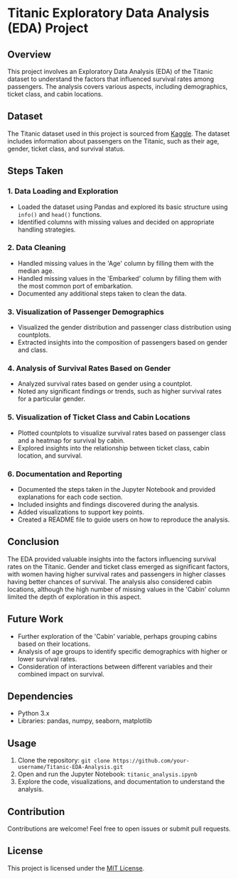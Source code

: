 # Titanic Exploratory Data Analysis (EDA) Project

## Overview
This project involves an Exploratory Data Analysis (EDA) of the Titanic dataset to understand the factors that influenced survival rates among passengers. The analysis covers various aspects, including demographics, ticket class, and cabin locations.

## Dataset
The Titanic dataset used in this project is sourced from [Kaggle](https://www.kaggle.com/c/titanic/data). The dataset includes information about passengers on the Titanic, such as their age, gender, ticket class, and survival status.

## Steps Taken

### 1. Data Loading and Exploration
- Loaded the dataset using Pandas and explored its basic structure using `info()` and `head()` functions.
- Identified columns with missing values and decided on appropriate handling strategies.

### 2. Data Cleaning
- Handled missing values in the 'Age' column by filling them with the median age.
- Handled missing values in the 'Embarked' column by filling them with the most common port of embarkation.
- Documented any additional steps taken to clean the data.

### 3. Visualization of Passenger Demographics
- Visualized the gender distribution and passenger class distribution using countplots.
- Extracted insights into the composition of passengers based on gender and class.

### 4. Analysis of Survival Rates Based on Gender
- Analyzed survival rates based on gender using a countplot.
- Noted any significant findings or trends, such as higher survival rates for a particular gender.

### 5. Visualization of Ticket Class and Cabin Locations
- Plotted countplots to visualize survival rates based on passenger class and a heatmap for survival by cabin.
- Explored insights into the relationship between ticket class, cabin location, and survival.

### 6. Documentation and Reporting
- Documented the steps taken in the Jupyter Notebook and provided explanations for each code section.
- Included insights and findings discovered during the analysis.
- Added visualizations to support key points.
- Created a README file to guide users on how to reproduce the analysis.

## Conclusion
The EDA provided valuable insights into the factors influencing survival rates on the Titanic. Gender and ticket class emerged as significant factors, with women having higher survival rates and passengers in higher classes having better chances of survival. The analysis also considered cabin locations, although the high number of missing values in the 'Cabin' column limited the depth of exploration in this aspect.

## Future Work
- Further exploration of the 'Cabin' variable, perhaps grouping cabins based on their locations.
- Analysis of age groups to identify specific demographics with higher or lower survival rates.
- Consideration of interactions between different variables and their combined impact on survival.

## Dependencies
- Python 3.x
- Libraries: pandas, numpy, seaborn, matplotlib

## Usage
1. Clone the repository: `git clone https://github.com/your-username/Titanic-EDA-Analysis.git`
2. Open and run the Jupyter Notebook: `titanic_analysis.ipynb`
3. Explore the code, visualizations, and documentation to understand the analysis.

## Contribution
Contributions are welcome! Feel free to open issues or submit pull requests.

## License
This project is licensed under the [MIT License](LICENSE).
